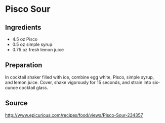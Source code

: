 Pisco Sour
==========

Ingredients
-----------
* 4.5 oz Pisco
* 0.5 oz simple syrup
* 0.75 oz fresh lemon juice

Preparation
-----------
In cocktail shaker filled with ice, combine egg white, Pisco, simple syrup, and 
lemon juice. Cover, shake vigorously for 15 seconds, and strain into six-ounce 
cocktail glass.

Source
------
http://www.epicurious.com/recipes/food/views/Pisco-Sour-234357
